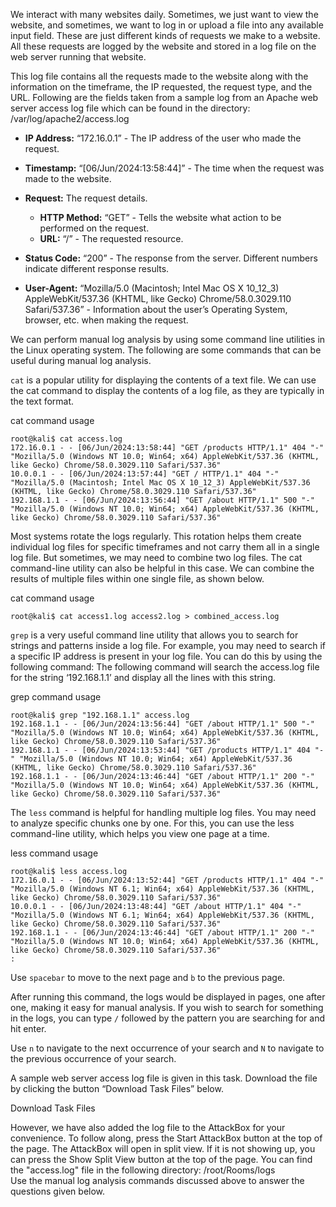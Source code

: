 We interact with many websites daily. Sometimes, we just want to view the website, and sometimes, we want to log in or upload a file into any available input field. These are just different kinds of requests we make to a website. All these requests are logged by the website and stored in a log file on the web server running that website.

This log file contains all the requests made to the website along with the information on the timeframe, the IP requested, the request type, and the URL. Following are the fields taken from a sample log from an Apache web server access log file which can be found in the directory: /var/log/apache2/access.log  

- **IP Address:** “172.16.0.1” - The IP address of the user who made the request.
    
- **Timestamp:** “[06/Jun/2024:13:58:44]” - The time when the request was made to the website.
    
- **Request:** The request details.
    
    - **HTTP Method:** “GET” - Tells the website what action to be performed on the request.
    - **URL:** “/” - The requested resource.
- **Status Code:** “200” - The response from the server. Different numbers indicate different response results.
    
- **User-Agent:** “Mozilla/5.0 (Macintosh; Intel Mac OS X 10_12_3) AppleWebKit/537.36 (KHTML, like Gecko) Chrome/58.0.3029.110 Safari/537.36” - Information about the user’s Operating System, browser, etc. when making the request.
    

We can perform manual log analysis by using some command line utilities in the Linux operating system. The following are some commands that can be useful during manual log analysis. 

`cat` is a popular utility for displaying the contents of a text file. We can use the cat command to display the contents of a log file, as they are typically in the text format.

cat command usage

```shell-session
root@kali$ cat access.log
172.16.0.1 - - [06/Jun/2024:13:58:44] "GET /products HTTP/1.1" 404 "-" "Mozilla/5.0 (Windows NT 10.0; Win64; x64) AppleWebKit/537.36 (KHTML, like Gecko) Chrome/58.0.3029.110 Safari/537.36"
10.0.0.1 - - [06/Jun/2024:13:57:44] "GET / HTTP/1.1" 404 "-" "Mozilla/5.0 (Macintosh; Intel Mac OS X 10_12_3) AppleWebKit/537.36 (KHTML, like Gecko) Chrome/58.0.3029.110 Safari/537.36"
192.168.1.1 - - [06/Jun/2024:13:56:44] "GET /about HTTP/1.1" 500 "-" "Mozilla/5.0 (Windows NT 10.0; Win64; x64) AppleWebKit/537.36 (KHTML, like Gecko) Chrome/58.0.3029.110 Safari/537.36"
```

Most systems rotate the logs regularly. This rotation helps them create individual log files for specific timeframes and not carry them all in a single log file. But sometimes, we may need to combine two log files. The cat command-line utility can also be helpful in this case. We can combine the results of multiple files within one single file, as shown below.

cat command usage

```shell-session
root@kali$ cat access1.log access2.log > combined_access.log
```

`grep` is a very useful command line utility that allows you to search for strings and patterns inside a log file. For example, you may need to search if a specific IP address is present in your log file. You can do this by using the following command: The following command will search the access.log file for the string ‘192.168.1.1’ and display all the lines with this string.

grep command usage

```shell-session
root@kali$ grep "192.168.1.1" access.log
192.168.1.1 - - [06/Jun/2024:13:56:44] "GET /about HTTP/1.1" 500 "-" "Mozilla/5.0 (Windows NT 10.0; Win64; x64) AppleWebKit/537.36 (KHTML, like Gecko) Chrome/58.0.3029.110 Safari/537.36"
192.168.1.1 - - [06/Jun/2024:13:53:44] "GET /products HTTP/1.1" 404 "-" "Mozilla/5.0 (Windows NT 10.0; Win64; x64) AppleWebKit/537.36 (KHTML, like Gecko) Chrome/58.0.3029.110 Safari/537.36"
192.168.1.1 - - [06/Jun/2024:13:46:44] "GET /about HTTP/1.1" 200 "-" "Mozilla/5.0 (Windows NT 10.0; Win64; x64) AppleWebKit/537.36 (KHTML, like Gecko) Chrome/58.0.3029.110 Safari/537.36"
```

The `less` command is helpful for handling multiple log files. You may need to analyze specific chunks one by one. For this, you can use the less command-line utility, which helps you view one page at a time.

less command usage

```shell-session
root@kali$ less access.log
172.16.0.1 - - [06/Jun/2024:13:52:44] "GET /products HTTP/1.1" 404 "-" "Mozilla/5.0 (Windows NT 6.1; Win64; x64) AppleWebKit/537.36 (KHTML, like Gecko) Chrome/58.0.3029.110 Safari/537.36"
10.0.0.1 - - [06/Jun/2024:13:48:44] "GET /about HTTP/1.1" 404 "-" "Mozilla/5.0 (Windows NT 6.1; Win64; x64) AppleWebKit/537.36 (KHTML, like Gecko) Chrome/58.0.3029.110 Safari/537.36"
192.168.1.1 - - [06/Jun/2024:13:46:44] "GET /about HTTP/1.1" 200 "-" "Mozilla/5.0 (Windows NT 10.0; Win64; x64) AppleWebKit/537.36 (KHTML, like Gecko) Chrome/58.0.3029.110 Safari/537.36"
:
```

Use `spacebar` to move to the next page and `b` to the previous page.

After running this command, the logs would be displayed in pages, one after one, making it easy for manual analysis. If you wish to search for something in the logs, you can type `/` followed by the pattern you are searching for and hit enter. 

Use `n` to navigate to the next occurrence of your search and `N` to navigate to the previous occurrence of your search.

A sample web server access log file is given in this task. Download the file by clicking the button “Download Task Files” below.

Download Task Files

However, we have also added the log file to the AttackBox for your convenience. To follow along, press the Start AttackBox button at the top of the page. The AttackBox will open in split view. If it is not showing up, you can press the Show Split View button at the top of the page. You can find the "access.log" file in the following directory: /root/Rooms/logs  
Use the manual log analysis commands discussed above to answer the questions given below.